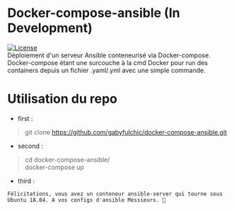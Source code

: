 # Docker-compose-ansible (In Development)  
[![License](https://img.shields.io/badge/License-Unlicense-yellow.svg)](https://github.com/gabyfulchic/docker-compose-ansible/blob/master/LICENSE)  
Déploiement d'un serveur Ansible conteneurisé via Docker-compose. Docker-compose étant une surcouche à la cmd Docker pour run des containers depuis un fichier .yaml/.yml avec une simple commande.

# Utilisation du repo

- first :  
> git clone https://github.com/gabyfulchic/docker-compose-ansible.git  

- second : 
> cd docker-compose-ansible/  
> docker-compose up  

- third :
```
Félicitations, vous avez un conteneur ansible-server qui tourne sous Ubuntu 18.04. A vos configs d'ansible Messieurs. 🤗
```
